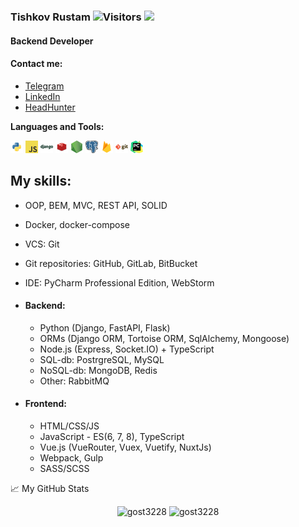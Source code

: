 ### Tishkov Rustam ![Visitors](https://visitor-badge.glitch.me/badge?page_id=gost3228) <img src="https://media.giphy.com/media/hvRJCLFzcasrR4ia7z/giphy.gif" width="25px">
#### Backend Developer

#### Contact me: 
  + [Telegram](https://t.me/gost1k337)
  + [LinkedIn](https://www.linkedin.com/in/rustam-tishkov-7633841b4/)
  + [HeadHunter](https://hh.ru/resume/4eec55c6ff084e65b60039ed1f6a6367496434)
<p></p>

**Languages and Tools:**  

<code><img height="20" src="https://raw.githubusercontent.com/github/explore/80688e429a7d4ef2fca1e82350fe8e3517d3494d/topics/python/python.png"></code>
<code><img height="20" src="https://raw.githubusercontent.com/github/explore/80688e429a7d4ef2fca1e82350fe8e3517d3494d/topics/javascript/javascript.png"></code>
<code><img height="20" src="https://raw.githubusercontent.com/github/explore/80688e429a7d4ef2fca1e82350fe8e3517d3494d/topics/django/django.png"></code>
<code><img height="20" src="https://raw.githubusercontent.com/github/explore/80688e429a7d4ef2fca1e82350fe8e3517d3494d/topics/redis/redis.png"></code>
<code><img height="20" src="https://raw.githubusercontent.com/github/explore/80688e429a7d4ef2fca1e82350fe8e3517d3494d/topics/nodejs/nodejs.png"></code>
<code><img height="20" src="https://raw.githubusercontent.com/github/explore/80688e429a7d4ef2fca1e82350fe8e3517d3494d/topics/postgresql/postgresql.png"></code>
<code><img height="20" src="https://raw.githubusercontent.com/github/explore/80688e429a7d4ef2fca1e82350fe8e3517d3494d/topics/firebase/firebase.png"></code>
<code><img height="20" src="https://raw.githubusercontent.com/github/explore/80688e429a7d4ef2fca1e82350fe8e3517d3494d/topics/git/git.png"></code>
<code><img height="20" src="https://raw.githubusercontent.com/github/explore/80688e429a7d4ef2fca1e82350fe8e3517d3494d/topics/pycharm/pycharm.png"></code>

My skills:
---
  + OOP, BEM, MVC, REST API, SOLID
  + Docker, docker-compose
  + VCS: Git
  + Git repositories: GitHub, GitLab, BitBucket
  + IDE: PyCharm Professional Edition, WebStorm

 
  + #### Backend:
  
    + Python (Django, FastAPI, Flask)
    + ORMs (Django ORM, Tortoise ORM, SqlAlchemy, Mongoose)
    + Node.js (Express, Socket.IO) + TypeScript
    + SQL-db: PostrgreSQL, MySQL
    + NoSQL-db: MongoDB, Redis
    + Other: RabbitMQ


  + #### Frontend:

    + HTML/CSS/JS
    + JavaScript - ES(6, 7, 8), TypeScript
    + Vue.js (VueRouter, Vuex, Vuetify, NuxtJs)
    + Webpack, Gulp
    + SASS/SCSS
  

📈 My GitHub Stats

<p align="center"> <img src="https://github-readme-stats.vercel.app/api?username=gost3228&show_icons=true&theme=gotham" alt="gost3228" /> <img src="https://github-readme-stats.vercel.app/api/top-langs/?username=gost3228&count_private=false&hide=tsql&langs_count=7&theme=gotham&layout=compact" alt="gost3228" /></p>
